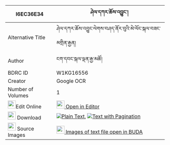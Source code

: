 |I6EC36E34|ཤེལ་དཀར་ཆོས་འབྱུང་། 
| --- | --- 
|Alternative Title |ཤེལ་དཀར་ཆོས་འབྱུང་ལེགས་བཤད་ནོར་བུའི་མེ་ལོང་སྐལ་བཟང་མགྲིན་རྒྱན།
|Author| ངག་དབང་སྐལ་ལྡན་རྒྱ་མཚོ།
|BDRC ID | W1KG16556
|Creator | Google OCR
|Number of Volumes| 1
|<img width="25" src="https://img.icons8.com/color/25/000000/edit-property.png">Edit Online| [<img width="25" src="https://avatars.githubusercontent.com/u/45091458?s=200&v=4"> Open in Editor](http://editor.openpecha.org/I6EC36E34)
|<img width="25" src="https://img.icons8.com/fluent/48/000000/download-2.png"/>  Download | [![](https://img.icons8.com/color/20/000000/txt.png)Plain Text](https://github.com/Openpecha/I6EC36E34/releases/download/v2/shelkar_chojung_plain_I6EC36E34.zip), [![](https://img.icons8.com/color/20/000000/txt.png)Text with Pagination](https://github.com/Openpecha/I6EC36E34/releases/download/v2/shelkar_chojung_pages_I6EC36E34.zip)
|<img width="25" src="https://img.icons8.com/plasticine/100/000000/pictures-folder.png"/>  Source Images | [<img width="25" src="https://library.bdrc.io/icons/BUDA-small.svg"> Images of text file open in BUDA](https://library.bdrc.io/show/bdr:W1KG16556)